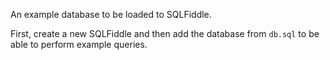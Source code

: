 An example database to be loaded to SQLFiddle.

First, create a new SQLFiddle and then add the database from `db.sql`
to be able to perform example queries.
